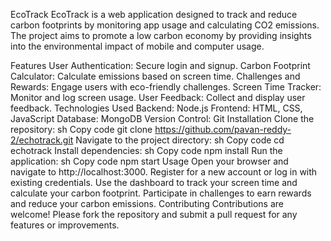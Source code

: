 EcoTrack
EcoTrack is a web application designed to track and reduce carbon footprints by monitoring app usage and calculating CO2 emissions. The project aims to promote a low carbon economy by providing insights into the environmental impact of mobile and computer usage.

Features
User Authentication: Secure login and signup.
Carbon Footprint Calculator: Calculate emissions based on screen time.
Challenges and Rewards: Engage users with eco-friendly challenges.
Screen Time Tracker: Monitor and log screen usage.
User Feedback: Collect and display user feedback.
Technologies Used
Backend: Node.js
Frontend: HTML, CSS, JavaScript
Database: MongoDB
Version Control: Git
Installation
Clone the repository:
sh
Copy code
git clone https://github.com/pavan-reddy-2/echotrack.git
Navigate to the project directory:
sh
Copy code
cd echotrack
Install dependencies:
sh
Copy code
npm install
Run the application:
sh
Copy code
npm start
Usage
Open your browser and navigate to http://localhost:3000.
Register for a new account or log in with existing credentials.
Use the dashboard to track your screen time and calculate your carbon footprint.
Participate in challenges to earn rewards and reduce your carbon emissions.
Contributing
Contributions are welcome! Please fork the repository and submit a pull request for any features or improvements.
